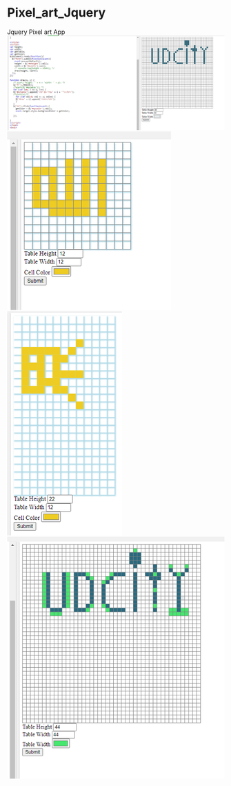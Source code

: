 # Pixel_art_Jquery
Jquery Pixel art App
<img src="app_j.PNG">
<img src="like.PNG">
<img src="jq.PNG">
<img src="Jquery.PNG">
